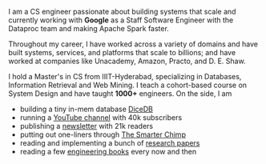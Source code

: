 I am a CS engineer passionate about building systems that scale and currently working with **Google** as a Staff Software Engineer with the Dataproc team and making Apache Spark faster.

Throughout my career, I have worked across a variety of domains and have built systems, services, and platforms that scale to billions; and have worked at companies like Unacademy, Amazon, Practo, and D. E. Shaw.

I hold a Master's in CS from IIIT-Hyderabad, specializing in Databases, Information Retrieval and Web Mining. I teach a cohort-based course on System Design and have taught **1000+** engineers. On the side, I am

-   building a tiny in-mem database [DiceDB](https://github.com/dicedb/dice)
-   running a [YouTube channel](https://youtube.com/c/ArpitBhayani) with 40k subscribers
-   publishing a [newsletter](https://arpit.substack.com) with 21k readers
-   putting out one-liners through [The Smarter Chimp](https://twitter.com/TheSmarterChimp)
-   reading and implementing a bunch of [research papers](https://arpitbhayani.me/papershelf)
-   reading a few [engineering books](https://arpitbhayani.me/bookshelf) every now and then
